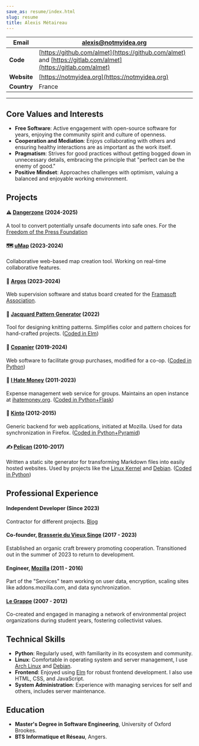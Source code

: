 ```yaml
---
save_as: resume/index.html
slug: resume
title: Alexis Métaireau
---
```


| **Email**   | [alexis@notmyidea.org](mailto:alexis@notmyidea.org)                                                           |
| ----------- | ------------------------------------------------------------------------------------------------------------- |
| **Code**    | [https://github.com/almet](https://github.com/almet) and [https://gitlab.com/almet](https://gitlab.com/almet) |
| **Website** | [https://notmyidea.org](https://notmyidea.org)                                                                |
| **Country** | France                                                                                                        |

---
## Core Values and Interests

- **Free Software**: Active engagement with open-source software for years, enjoying the community spirit and culture of openness.
- **Cooperation and Mediation**: Enjoys collaborating with others and ensuring healthy interactions are as important as the work itself.
- **Pragmatism**: Strives for good practices without getting bogged down in unnecessary details, embracing the principle that "perfect can be the enemy of good."
- **Positive Mindset**: Approaches challenges with optimism, valuing a balanced and enjoyable working environment.

## Projects

#### ⚠ [Dangerzone](https://dangerzone.rocks) (2024-2025)

  A tool to convert potentially unsafe documents into safe ones. For the [Freedom of the Press Foundation](https://freedom.press)

#### 🗺️ [uMap](https://umap-project.org) (2023-2024)

  Collaborative web-based map creation tool. Working on real-time collaborative features.
  
#### 🚨 [Argos](https://framasoft.frama.io/framaspace/argos/) (2023-2024)

  Web supervision software and status board created for the [Framasoft Association](https://framasoft.org).

#### 🧶 [Jacquard Pattern Generator](https://bekeko.notmyidea.org/) (2022)

  Tool for designing knitting patterns. Simplifies color and pattern choices for hand-crafted projects. ([Coded in Elm](https://github.com/almet/bekeko))

#### 🙌 [Copanier](https://github.com/spiral-project/copanier) (2019-2024)

  Web software to facilitate group purchases, modified for a co-op. ([Coded in Python](https://github.com/almet/copanier))

#### 💸 [I Hate Money](http://ihatemoney.org) (2011-2023)

  Expense management web service for groups. Maintains an open instance at [ihatemoney.org](https://ihatemoney.org). ([Coded in Python+Flask](https://github.com/spiral-project/ihatemoney))

#### 🔄 [Kinto](https://github.com/kinto/kinto) (2012-2015)

  Generic backend for web applications, initiated at Mozilla. Used for data synchronization in Firefox. ([Coded in Python+Pyramid](https://github.com/Kinto/kinto))

#### ✍️ [Pelican](http://getpelican.com) (2010-2017)

  Written a static site generator for transforming Markdown files into easily hosted websites. Used by projects like the [Linux Kernel](https://www.kernel.org/pelican.html) and [Debian](https://bits.debian.org/pages/about.html). ([Coded in Python](https://github.com/getpelican/pelican))

## Professional Experience

#### Independent Developer (Since 2023)

  Contractor for different projects. [Blog](https://blog.notmyidea.org)

#### Co-founder, [Brasserie du Vieux Singe](https://www.vieuxsinge.com/) (2017 - 2023)

  Established an organic craft brewery promoting cooperation. Transitioned out in the summer of 2023 to return to development.

#### Engineer, [Mozilla](https://mozilla.org) (2011 - 2016)

  Part of the "Services" team working on user data, encryption, scaling sites like addons.mozilla.com, and data synchronization.

#### [Le Grappe](https://www.reseaugrappe.org/) (2007 - 2012)

  Co-created and engaged in managing a network of environmental project organizations during student years, fostering collectivist values.

## Technical Skills

- **Python**: Regularly used, with familiarity in its ecosystem and community.
- **Linux**: Comfortable in operating system and server management, I use [Arch Linux](https://archlinux.org/) and [Debian](https://debian.org).
- **Frontend**: Enjoyed using [Elm](https://elm-lang.org/) for robust frontend development. I also use HTML, CSS, and JavaScript.
- **System Administration**: Experience with managing services for self and others, includes server maintenance.

## Education

- **Master's Degree in Software Engineering**, University of Oxford Brookes.
- **BTS Informatique et Réseau**, Angers.
